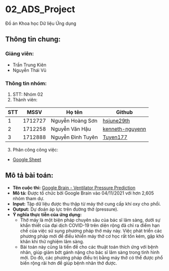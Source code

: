 # 02_ADS_Project
Đồ án Khoa học Dữ liệu Ứng dụng

## Thông tin chung:
### Giảng viên: 
- Trần Trung Kiên
- Nguyễn Thái Vũ

### Thông tin nhóm:
1. STT: Nhóm 02
2. Thành viên:

| STT | MSSV | Họ tên | Github |
| --- | --- | --- | --- |
| 1 | 1712727 | Nguyễn Hoàng Sơn | [hsjune29th](https://github.com/hsjune29th) |
| 2 | 1712258 | Nguyễn Văn Hậu | [kenneth-nguyenn](https://github.com/kenneth-nguyenn) |
| 3 | 1712888 | Nguyễn Đình Tuyên | [Tuyen177](https://github.com/Tuyen177) |

3. Phân công công việc:
- [Google Sheet]()

## Mô tả bài toán:
- **Tên cuộc thi:** [Google Brain - Ventilator Pressure Prediction](https://www.kaggle.com/competitions/ventilator-pressure-prediction/data?select=test.csv)
- **Mô tả:** Được tổ chức bởi Google Brain vào 04/11/2021 với hơn 2,605 nhóm tham dự.
- **Input:** Tập dữ liệu được thu thập từ máy thở cung cấp khí oxy cho phổi.
- **Output:** Dự đoán áp lực trên đường thở (pressure).
- **Ý nghĩa thực tiễn của ứng dụng:**
    + Thở máy là một biện pháp chuyên sâu của bác sĩ lâm sàng, dưới sự khẩn thiết của đại dịch COVID-19 trên diện rộng đã chỉ ra điểm hạn chế của việc sử sụng phương pháp thở máy này. Việc phát triển các phương pháp mới để điều khiển máy thở cơ học rất tốn kém, gặp khó khăn khi thử nghiệm lâm sàng.
    + Bài toán này cũng là tiền đề cho các thuật toán thích ứng với bệnh nhân, giúp giảm bớt gánh nặng cho bác sĩ lâm sàng trong tình hình mới. Do đó, các phương pháp điều trị bằng máy thở có thể được phổ biến rộng rãi hơn để giúp bệnh nhân thở được.

